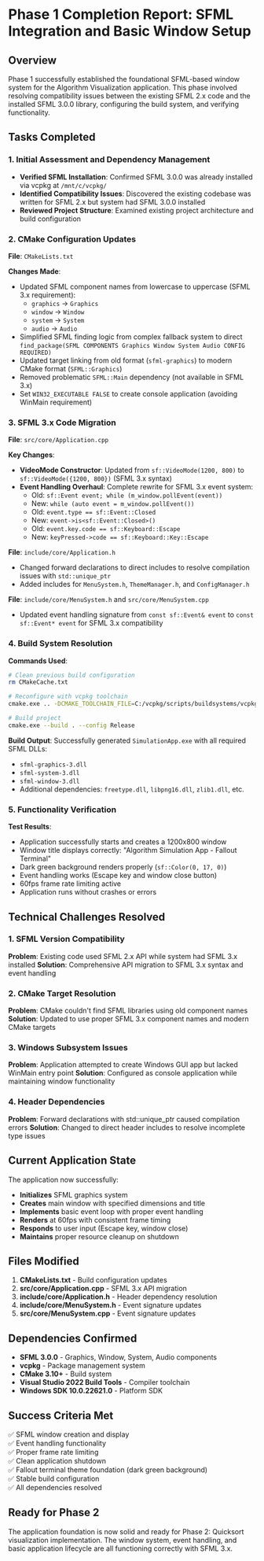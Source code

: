 # Phase 1 Completion Report: SFML Integration and Basic Window Setup

## Overview
Phase 1 successfully established the foundational SFML-based window system for the Algorithm Visualization application. This phase involved resolving compatibility issues between the existing SFML 2.x code and the installed SFML 3.0.0 library, configuring the build system, and verifying functionality.

## Tasks Completed

### 1. Initial Assessment and Dependency Management
- **Verified SFML Installation**: Confirmed SFML 3.0.0 was already installed via vcpkg at `/mnt/c/vcpkg/`
- **Identified Compatibility Issues**: Discovered the existing codebase was written for SFML 2.x but system had SFML 3.0.0 installed
- **Reviewed Project Structure**: Examined existing project architecture and build configuration

### 2. CMake Configuration Updates
**File**: `CMakeLists.txt`

**Changes Made**:
- Updated SFML component names from lowercase to uppercase (SFML 3.x requirement):
  - `graphics` → `Graphics`
  - `window` → `Window` 
  - `system` → `System`
  - `audio` → `Audio`
- Simplified SFML finding logic from complex fallback system to direct `find_package(SFML COMPONENTS Graphics Window System Audio CONFIG REQUIRED)`
- Updated target linking from old format (`sfml-graphics`) to modern CMake format (`SFML::Graphics`)
- Removed problematic `SFML::Main` dependency (not available in SFML 3.x)
- Set `WIN32_EXECUTABLE FALSE` to create console application (avoiding WinMain requirement)

### 3. SFML 3.x Code Migration
**File**: `src/core/Application.cpp`

**Key Changes**:
- **VideoMode Constructor**: Updated from `sf::VideoMode(1200, 800)` to `sf::VideoMode({1200, 800})` (SFML 3.x syntax)
- **Event Handling Overhaul**: Complete rewrite for SFML 3.x event system:
  - Old: `sf::Event event; while (m_window.pollEvent(event))`
  - New: `while (auto event = m_window.pollEvent())`
  - Old: `event.type == sf::Event::Closed`
  - New: `event->is<sf::Event::Closed>()`
  - Old: `event.key.code == sf::Keyboard::Escape`
  - New: `keyPressed->code == sf::Keyboard::Key::Escape`

**File**: `include/core/Application.h`
- Changed forward declarations to direct includes to resolve compilation issues with `std::unique_ptr`
- Added includes for `MenuSystem.h`, `ThemeManager.h`, and `ConfigManager.h`

**File**: `include/core/MenuSystem.h` and `src/core/MenuSystem.cpp`
- Updated event handling signature from `const sf::Event& event` to `const sf::Event* event` for SFML 3.x compatibility

### 4. Build System Resolution
**Commands Used**:
```bash
# Clean previous build configuration
rm CMakeCache.txt

# Reconfigure with vcpkg toolchain
cmake.exe .. -DCMAKE_TOOLCHAIN_FILE=C:/vcpkg/scripts/buildsystems/vcpkg.cmake -DCMAKE_BUILD_TYPE=Release

# Build project
cmake.exe --build . --config Release
```

**Build Output**: Successfully generated `SimulationApp.exe` with all required SFML DLLs:
- `sfml-graphics-3.dll`
- `sfml-system-3.dll` 
- `sfml-window-3.dll`
- Additional dependencies: `freetype.dll`, `libpng16.dll`, `zlib1.dll`, etc.

### 5. Functionality Verification
**Test Results**:
- Application successfully starts and creates a 1200x800 window
- Window title displays correctly: "Algorithm Simulation App - Fallout Terminal"
- Dark green background renders properly (`sf::Color(0, 17, 0)`)
- Event handling works (Escape key and window close button)
- 60fps frame rate limiting active
- Application runs without crashes or errors

## Technical Challenges Resolved

### 1. SFML Version Compatibility
**Problem**: Existing code used SFML 2.x API while system had SFML 3.x installed
**Solution**: Comprehensive API migration to SFML 3.x syntax and event handling

### 2. CMake Target Resolution
**Problem**: CMake couldn't find SFML libraries using old component names
**Solution**: Updated to use proper SFML 3.x component names and modern CMake targets

### 3. Windows Subsystem Issues
**Problem**: Application attempted to create Windows GUI app but lacked WinMain entry point
**Solution**: Configured as console application while maintaining window functionality

### 4. Header Dependencies
**Problem**: Forward declarations with std::unique_ptr caused compilation errors
**Solution**: Changed to direct header includes to resolve incomplete type issues

## Current Application State

The application now successfully:
- **Initializes** SFML graphics system
- **Creates** main window with specified dimensions and title
- **Implements** basic event loop with proper event handling
- **Renders** at 60fps with consistent frame timing
- **Responds** to user input (Escape key, window close)
- **Maintains** proper resource cleanup on shutdown

## Files Modified

1. **CMakeLists.txt** - Build configuration updates
2. **src/core/Application.cpp** - SFML 3.x API migration
3. **include/core/Application.h** - Header dependency resolution
4. **include/core/MenuSystem.h** - Event signature updates
5. **src/core/MenuSystem.cpp** - Event signature updates

## Dependencies Confirmed

- **SFML 3.0.0** - Graphics, Window, System, Audio components
- **vcpkg** - Package management system
- **CMake 3.10+** - Build system
- **Visual Studio 2022 Build Tools** - Compiler toolchain
- **Windows SDK 10.0.22621.0** - Platform SDK

## Success Criteria Met

✅ SFML window creation and display  
✅ Event handling functionality  
✅ Proper frame rate limiting  
✅ Clean application shutdown  
✅ Fallout terminal theme foundation (dark green background)  
✅ Stable build configuration  
✅ All dependencies resolved  

## Ready for Phase 2

The application foundation is now solid and ready for Phase 2: Quicksort visualization implementation. The window system, event handling, and basic application lifecycle are all functioning correctly with SFML 3.x.